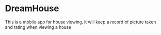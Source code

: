 # DreamHouse
This is a mobile app for house viewing, it will keep a record of picture taken and rating when viewing a house
